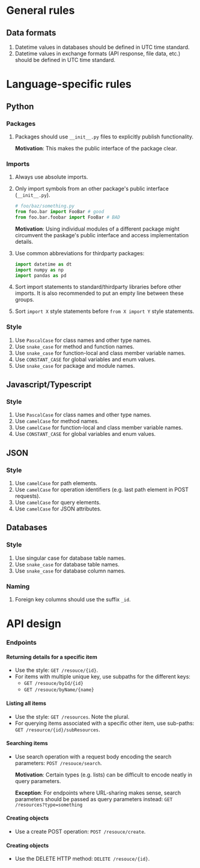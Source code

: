 # General rules

## Data formats

1. Datetime values in databases should be defined in UTC time standard.
1. Datetime values in exchange formats (API response, file data, etc.) should be defined in UTC time standard.

# Language-specific rules

## Python

### Packages

1. Packages should use `__init__.py` files to explicitly publish functionality.
    
    **Motivation**: This makes the public interface of the package clear.

### Imports

1. Always use absolute imports.
1. Only import symbols from an other package's public interface (`__init__.py`).
    ```Python
    # foo/baz/something.py
    from foo.bar import FooBar # good
    from foo.bar.foobar import FooBar # BAD
    ```

    **Motivation**: Using individual modules of a different package might circumvent the paskage's public interface and access implementation details.

1. Use common abbreviations for thirdparty packages:
    ``` Python
    import datetime as dt
    import numpy as np
    import pandas as pd
    ```

1. Sort import statements to standard/thirdparty libraries before other imports. It is also recommended to put an empty line between these groups.
1. Sort `import X` style statements before `from X import Y` style statements.

### Style

1. Use `PascalCase` for class names and other type names.
1. Use `snake_case` for method and function names.
1. Use `snake_case` for function-local and class member variable names.
1. Use `CONSTANT_CASE` for global variables and enum values.
1. Use `snake_case` for package and module names.


## Javascript/Typescript

### Style

1. Use `PascalCase` for class names and other type names. 
1. Use `camelCase` for method names.
1. Use `camelCase` for function-local and class member variable names.
1. Use `CONSTANT_CASE` for global variables and enum values.

## JSON

### Style

1. Use `camelCase` for path elements.
1. Use `camelCase` for operation identifiers (e.g. last path element in POST requests).
1. Use `camelCase` for query elements.
1. Use `camelCase` for JSON attributes.

## Databases

### Style

1. Use singular case for database table names.
1. Use `snake_case` for database table names.
1. Use `snake_case` for database column names.

### Naming

1. Foreign key columns should use the suffix `_id`.

# API design

### Endpoints

#### Returning details for a specific item

* Use the style: `GET /resouce/{id}`.
* For items with multiple unique key, use subpaths for the different keys:
    - `GET /resouce/byId/{id}`
    - `GET /resouce/byName/{name}`

#### Listing all items

* Use the style: `GET /resources`. Note the plural.
* For querying items associated with a specific other item, use sub-paths: `GET /resource/{id}/subResources`.

#### Searching items

* Use search operation with a request body encoding the search parameters: `POST /resouce/search`.

    **Motivation**: Certain types (e.g. lists) can be difficult to encode neatly in query parameters.
    
    **Exception**: For endpoints where URL-sharing makes sense, search parameters should be passed as query parameters instead: `GET /resources?type=something`
    
#### Creating objects

* Use a create POST operation: `POST /resouce/create`.
    
#### Creating objects

* Use the DELETE HTTP method: `DELETE /resouce/{id}`.
